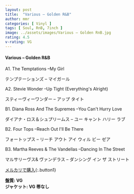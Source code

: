 ```yaml
---
layout: post
title:  "Various – Golden R&B"
author: mmr
categories: [ Vinyl ]
tags: [ Soul, RnB, 7inch ]
image: ../assets/images/Various – Golden RnB.jpg
rating: 4.5
v-rating: VG
---
```


#### Various – Golden R&B

A1. The Temptations –My Girl

テンプテーションズ  –  マイガール

A2. Stevie Wonder –Up Tight (Everything's Alright)

スティーヴィーワンダー  –  アップ タイト

B1. Diana Ross And The Supremes –You Can't Hurry Love

ダイアナ・ロス＆シュプリームス  –  ユー キャント ハリー ラブ

B2. Four Tops –Reach Out I'll Be There

フォートップス  –  リーチ アウト アイ ウィル ビー ゼア

B3. Martha Reeves & The Vandellas –Dancing In The Street

マルサリーヴス& ヴァンデラス –  ダンシング イン ザ ストリート

[メルカリで購入](https://jp.mercari.com/item/m50700944227){:.button1}

<div class="mt-4 mb-4 d-flex align-items-center">
<strong class="mr-1">盤質: VG</strong>
</div>
<div class="mt-4 mb-4 d-flex align-items-center">
<strong class="mr-1">ジャケット: VG 帯なし</strong>
</div>
